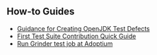 ## How-to Guides

- [Guidance for Creating OpenJDK Test Defects](Guidance-for-Creating-OpenJDK-Test-Defects.md)
- [First Test Suite Contribution Quick Guide](howto/first-contrib.markdown)
- [Run Grinder test job at Adoptium](howto/jenkins-howto.markdown)
